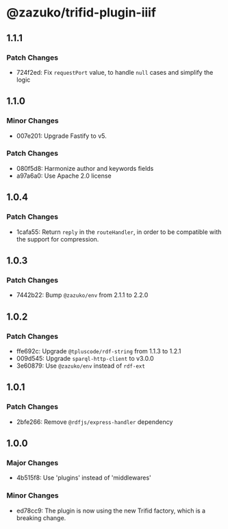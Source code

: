 # @zazuko/trifid-plugin-iiif

## 1.1.1

### Patch Changes

- 724f2ed: Fix `requestPort` value, to handle `null` cases and simplify the logic

## 1.1.0

### Minor Changes

- 007e201: Upgrade Fastify to v5.

### Patch Changes

- 080f5d8: Harmonize author and keywords fields
- a97a6a0: Use Apache 2.0 license

## 1.0.4

### Patch Changes

- 1cafa55: Return `reply` in the `routeHandler`, in order to be compatible with the support for compression.

## 1.0.3

### Patch Changes

- 7442b22: Bump `@zazuko/env` from 2.1.1 to 2.2.0

## 1.0.2

### Patch Changes

- ffe692c: Upgrade `@tpluscode/rdf-string` from 1.1.3 to 1.2.1
- 009d545: Upgrade `sparql-http-client` to v3.0.0
- 3e60879: Use `@zazuko/env` instead of `rdf-ext`

## 1.0.1

### Patch Changes

- 2bfe266: Remove `@rdfjs/express-handler` dependency

## 1.0.0

### Major Changes

- 4b515f8: Use 'plugins' instead of 'middlewares'

### Minor Changes

- ed78cc9: The plugin is now using the new Trifid factory, which is a breaking change.
